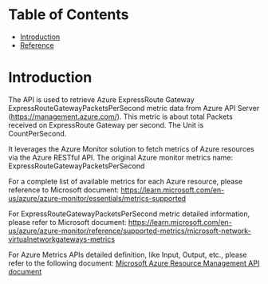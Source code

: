 # Table of Contents
- [Introduction](#introduction)
- [Reference](#reference)


# Introduction <a name="introduction"></a>
The API is used to retrieve Azure ExpressRoute Gateway ExpressRouteGatewayPacketsPerSecond metric data from Azure API Server (https://management.azure.com/). This metric is about total Packets received on ExpressRoute Gateway per second. The Unit is CountPerSecond.


It leverages the Azure Monitor solution to fetch metrics of Azure resources via the Azure RESTful API. The original Azure monitor metrics name: ExpressRouteGatewayPacketsPerSecond


For a complete list of available metrics for each Azure resource, please reference to Microsoft document: https://learn.microsoft.com/en-us/azure/azure-monitor/essentials/metrics-supported 

For ExpressRouteGatewayPacketsPerSecond metric detailed information, please refer to Microsoft document: https://learn.microsoft.com/en-us/azure/azure-monitor/reference/supported-metrics/microsoft-network-virtualnetworkgateways-metrics

For Azure Metrics APIs detailed definition, like Input, Output, etc., please refer to the following document:
[Microsoft Azure Resource Management API document](https://learn.microsoft.com/en-us/rest/api/monitor/metrics/list?view=rest-monitor-2023-10-01&tabs=HTTP)
